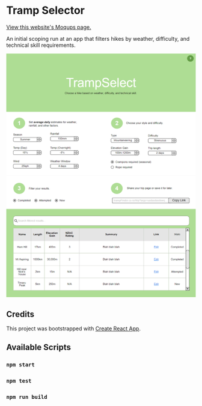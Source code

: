 # Tramp Selector

[View this website's Moqups page.](https://app.moqups.com/ILr7RrxIwA/view/page/aa9df7b72)

An initial scoping run at an app that filters hikes by weather, difficulty, and technical skill requirements.

![Moqups page mockup 1/2.](readme/img/a.png)
![Moqups page mockup 2/2.](readme/img/b.png)

## Credits

This project was bootstrapped with [Create React App](https://github.com/facebook/create-react-app).

## Available Scripts

### `npm start`

### `npm test`

### `npm run build`

